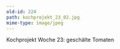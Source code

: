 ```yaml
---
old-id: 224
path: kochprojekt_23_02.jpg
mime-type: image/jpeg
---
```

Kochprojekt Woche 23:
geschälte Tomaten
